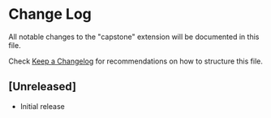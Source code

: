 # Change Log

All notable changes to the "capstone" extension will be documented in this file.

Check [Keep a Changelog](http://keepachangelog.com/) for recommendations on how to structure this file.

## [Unreleased]

- Initial release